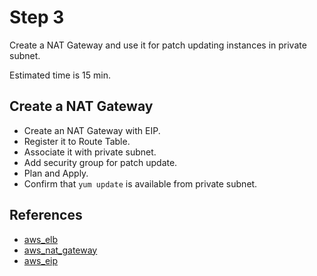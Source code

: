 # Step 3

Create a NAT Gateway and use it for patch updating instances in private subnet.

Estimated time is 15 min.

## Create a NAT Gateway

* Create an NAT Gateway with EIP.
* Register it to Route Table.
* Associate it with private subnet.
* Add security group for patch update.
* Plan and Apply.
* Confirm that ```yum update``` is available from private subnet.

## References

* [aws_elb](https://www.terraform.io/docs/providers/aws/r/elb.html)
* [aws_nat_gateway](https://www.terraform.io/docs/providers/aws/r/nat_gateway.html)
* [aws_eip](https://www.terraform.io/docs/providers/aws/r/eip.html)
